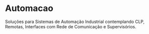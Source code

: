 # Automacao
Soluções para Sistemas de Automação Industrial contemplando CLP, Remotas, Interfaces com Rede de Comunicação e Supervisórios.
